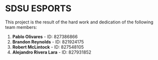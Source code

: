 # SDSU ESPORTS

This project is the result of the hard work and dedication of the following team members:
1. **Pablo Olivares** - ID: 827386866
2. **Brandon Reynolds** - ID: 821924175
3. **Robert McLintock** - ID: 827548105
4. **Alejandro Rivera Lara** - ID: 827931852
